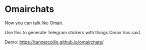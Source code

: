 # Omairchats

Now you can talk like Omair.

Use this to generate Telegram stickers with things Omair has said.

Demo: https://tannercollin.github.io/omairchats/
